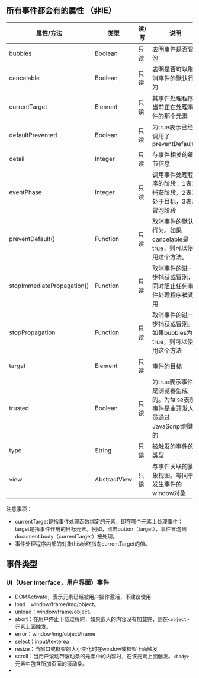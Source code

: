 ## 所有事件都会有的属性 （非IE）
| 属性/方法                  | 类型         | 读/写 | 说明                                                                          |
| -------------------------- | ------------ | ----- | ----------------------------------------------------------------------------- |
| bubbles                    | Boolean      | 只读  | 表明事件是否冒泡                                                              |
| cancelable                 | Boolean      | 只读  | 表明是否可以取消事件的默认行为                                                |
| currentTarget              | Element      | 只读  | 其事件处理程序当前正在处理事件的那个元素                                      |
| defaultPrevented           | Boolean      | 只读  | 为true表示已经调用了preventDefault()                                          |
| detail                     | Integer      | 只读  | 与事件相关的细节信息                                                          |
| eventPhase                 | Integer      | 只读  | 调用事件处理程序的阶段：1表示捕获阶段，2表示处于目标，3表示冒泡阶段           |
| preventDefault()           | Function     | 只读  | 取消事件的默认行为。如果cancelable是true，则可以使用这个方法。                |
| stopImmediatePropagation() | Function     | 只读  | 取消事件的进一步捕获或冒泡，同时阻止任何事件处理程序被调用                    |
| stopPropagation            | Function     | 只读  | 取消事件的进一步捕获或冒泡。如果bubbles为true，则可以使用这个方法             |
| target                     | Element      | 只读  | 事件的目标                                                                    |
| trusted                    | Boolean      | 只读  | 为true表示事件是浏览器生成的。为false表示事件是由开发人员通过JavaScript创建的 |
| type                       | String       | 只读  | 被触发的事件的类型                                                            |
| view                       | AbstractView | 只读  | 与事件关联的抽象视图。等同于发生事件的window对象                              |

注意事项：
- currentTarget是指事件处理函数绑定的元素，即在哪个元素上处理事件；target是指事件作用的目标元素。例如，点击button（target），事件冒泡到document.body（currentTarget）被处理。
- 事件处理程序内部的对象this始终指向currentTarget的值。

## 事件类型
### UI（User Interface，用户界面）事件
- DOMActivate，表示元素已经被用户操作激活，不建议使用
- load：window/frame/img/object。
- unload：window/frame/object。
- abort：在用户停止下载过程时，如果嵌入的内容没有加载完，则在`<object>`元素上面触发。
- error：window/img/object/frame
- select：input/texterea
- resize：当窗口或框架的大小变化时在window或框架上面触发
- scroll：当用户滚动带滚动条的元素中的内容时，在该元素上面触发。`<body>`元素中包含所加页面的滚动条。
- 